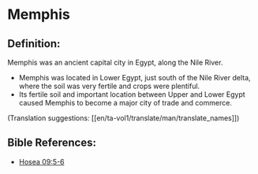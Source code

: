 # Memphis #

## Definition: ##

Memphis was an ancient capital city in Egypt, along the Nile River.

* Memphis was located in Lower Egypt, just south of the Nile River delta, where the soil was very fertile and crops were plentiful.
* Its fertile soil and important location between Upper and Lower Egypt caused Memphis to become a major city of trade and commerce.

(Translation suggestions: [[en/ta-vol1/translate/man/translate_names]])



## Bible References: ##

* [Hosea 09:5-6](en/tn/hos/help/09/05)